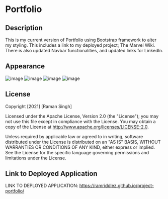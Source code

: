 # Portfolio

## Description 
This is my current version of Portfolio using Bootstrap framework to alter my styling. This includes a link to my deployed project; The Marvel Wiki. 
There is also updated Navbar functionalities, and updated links for LinkedIn.

## Appearance
![image](https://user-images.githubusercontent.com/96890575/152919967-c677ef80-1804-4f1d-a5e2-41849b11d226.png)
![image](https://user-images.githubusercontent.com/96890575/152919994-9c118dbe-66d3-45c4-b83c-971e0b3b150a.png)
![image](https://user-images.githubusercontent.com/96890575/152920016-2dc36d8c-bd3a-434d-898c-37c5ab950460.png)
![image](https://user-images.githubusercontent.com/96890575/152920031-56b15016-0259-433c-ba0e-f021d9d4b0f2.png)


## License
Copyright [2021] [Raman Singh]

Licensed under the Apache License, Version 2.0 (the "License"); you may not use this file except in compliance with the License.
You may obtain a copy of the License at http://www.apache.org/licenses/LICENSE-2.0.

Unless required by applicable law or agreed to in writing, software
distributed under the License is distributed on an "AS IS" BASIS,
WITHOUT WARRANTIES OR CONDITIONS OF ANY KIND, either express or implied.
See the License for the specific language governing permissions and
limitations under the License.

## Link to Deployed Application
 LINK TO DEPLOYED APPLICATION: https://ramriddlez.github.io/project-portfolio/
